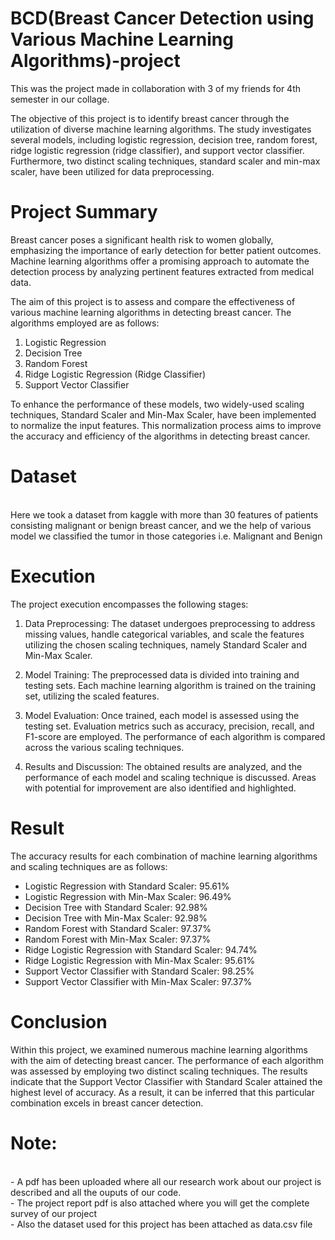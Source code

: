# BCD(Breast Cancer Detection using Various Machine Learning Algorithms)-project
This was the project made in collaboration with 3 of my friends for 4th semester in our collage.

The objective of this project is to identify breast cancer through the utilization of diverse machine learning algorithms. The study investigates several models, including logistic regression, decision tree, random forest, ridge logistic regression (ridge classifier), and support vector classifier. Furthermore, two distinct scaling techniques, standard scaler and min-max scaler, have been utilized for data preprocessing.

# Project Summary
Breast cancer poses a significant health risk to women globally, emphasizing the importance of early detection for better patient outcomes. Machine learning algorithms offer a promising approach to automate the detection process by analyzing pertinent features extracted from medical data.

The aim of this project is to assess and compare the effectiveness of various machine learning algorithms in detecting breast cancer. The algorithms employed are as follows:

1. Logistic Regression
2. Decision Tree
3. Random Forest
4. Ridge Logistic Regression (Ridge Classifier)
5. Support Vector Classifier

To enhance the performance of these models, two widely-used scaling techniques, Standard Scaler and Min-Max Scaler, have been implemented to normalize the input features. This normalization process aims to improve the accuracy and efficiency of the algorithms in detecting breast cancer.

# Dataset
<br />Here we took a dataset from kaggle with more than 30 features of patients consisting malignant or benign breast cancer, and we the help of various model we classified the tumor in those categories i.e. Malignant and Benign

# Execution
The project execution encompasses the following stages:
1. Data Preprocessing: The dataset undergoes preprocessing to address missing values, handle categorical variables, and scale the features utilizing the chosen scaling techniques, namely Standard Scaler and Min-Max Scaler.

2. Model Training: The preprocessed data is divided into training and testing sets. Each machine learning algorithm is trained on the training set, utilizing the scaled features.

3. Model Evaluation: Once trained, each model is assessed using the testing set. Evaluation metrics such as accuracy, precision, recall, and F1-score are employed. The performance of each algorithm is compared across the various scaling techniques.

4. Results and Discussion: The obtained results are analyzed, and the performance of each model and scaling technique is discussed. Areas with potential for improvement are also identified and highlighted.

# Result
The accuracy results for each combination of machine learning algorithms and scaling techniques are as follows:

- Logistic Regression with Standard Scaler: 95.61%
- Logistic Regression with Min-Max Scaler: 96.49%
- Decision Tree with Standard Scaler: 92.98%
- Decision Tree with Min-Max Scaler: 92.98%
- Random Forest with Standard Scaler: 97.37%
- Random Forest with Min-Max Scaler: 97.37%
- Ridge Logistic Regression with Standard Scaler: 94.74%
- Ridge Logistic Regression with Min-Max Scaler: 95.61%
- Support Vector Classifier with Standard Scaler: 98.25%
- Support Vector Classifier with Min-Max Scaler: 97.37%

# Conclusion
Within this project, we examined numerous machine learning algorithms with the aim of detecting breast cancer. The performance of each algorithm was assessed by employing two distinct scaling techniques. The results indicate that the Support Vector Classifier with Standard Scaler attained the highest level of accuracy. As a result, it can be inferred that this particular combination excels in breast cancer detection.

# Note:
<br />- A pdf has been uploaded where all our research work about our project is described and all the ouputs of our code.
<br />- The project report pdf is also attached where you will get the complete survey of our project
<br /> - Also the dataset used for this project has been attached as data.csv file
